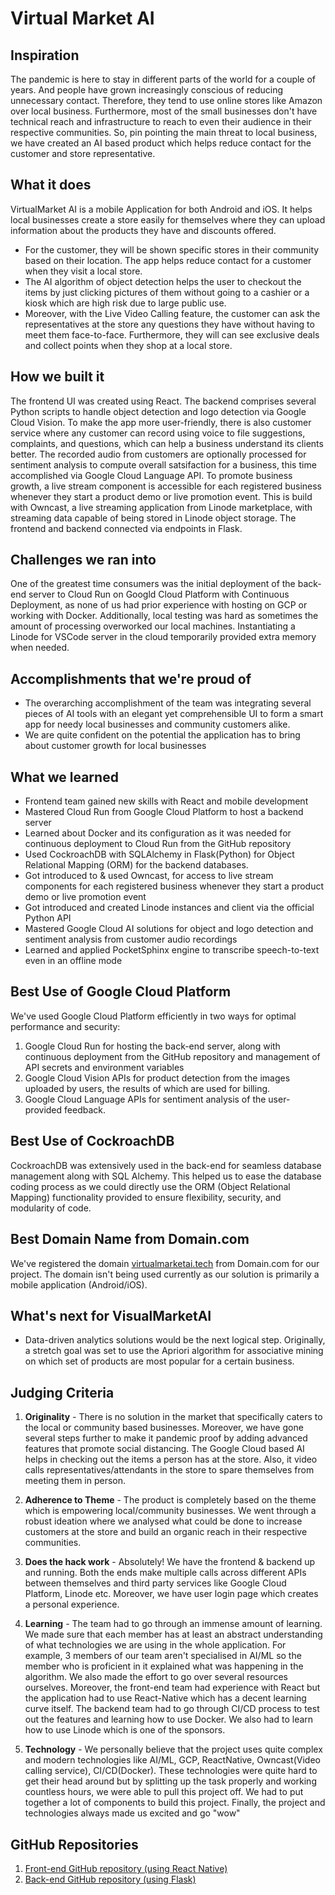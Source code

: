 # Virtual Market AI

## Inspiration

The pandemic is here to stay in different parts of the world for a couple of years. And people have grown increasingly conscious of reducing unnecessary contact. Therefore, they tend to use online stores like Amazon over local business. Furthermore, most of the small businesses don't have technical reach and infrastructure to reach to even their audience in their respective communities. So, pin pointing the main threat to local business, we have created an AI based product which helps reduce contact for the customer and store representative.

## What it does

VirtualMarket AI is a mobile Application for both Android and iOS. It helps local businesses create a store easily for themselves where they can upload information about the products they have and discounts offered.

- For the customer, they will be shown specific stores in their community based on their location. The app helps reduce contact for a customer when they visit a local store.
- The AI algorithm of object detection helps the user to checkout the items by just clicking pictures of them without going to a cashier or a kiosk which are high risk due to large public use.
- Moreover, with the Live Video Calling feature, the customer can ask the representatives at the store any questions they have without having to meet them face-to-face. Furthermore, they will can see exclusive deals and collect points when they shop at a local store.

## How we built it

The frontend UI was created using React. The backend comprises several Python scripts to handle object detection and logo detection via Google Cloud Vision. To make the app more user-friendly, there is also customer service where any customer can record using voice to file suggestions, complaints, and questions, which can help a business understand its clients better. The recorded audio from customers are optionally processed for sentiment analysis to compute overall satsifaction for a business, this time accomplished via Google Cloud Language API. To promote business growth, a live stream component is accessible for each registered business whenever they start a product demo or live promotion event. This is build with Owncast, a live streaming application from Linode marketplace, with streaming data capable of being stored in Linode object storage. The frontend and backend connected via endpoints in Flask.

## Challenges we ran into

One of the greatest time consumers was the initial deployment of the back-end server to Cloud Run on Googld Cloud Platform with Continuous Deployment, as none of us had prior experience with hosting on GCP or working with Docker. Additionally, local testing was hard as sometimes the amount of processing overworked our local machines. Instantiating a Linode for VSCode server in the cloud temporarily provided extra memory when needed.

## Accomplishments that we're proud of

- The overarching accomplishment of the team was integrating several pieces of AI tools with an elegant yet comprehensible UI to form a smart app for needy local businesses and community customers alike.
- We are quite confident on the potential the application has to bring about customer growth for local businesses

## What we learned

- Frontend team gained new skills with React and mobile development
- Mastered Cloud Run from Google Cloud Platform to host a backend server
- Learned about Docker and its configuration as it was needed for continuous deployment to Cloud Run from the GitHub repository
- Used CockroachDB with SQLAlchemy in Flask(Python) for Object Relational Mapping (ORM) for the backend databases.
- Got introduced to & used Owncast, for access to live stream components for each registered business whenever they start a product demo or live promotion event
- Got introduced and created Linode instances and client via the official Python API
- Mastered Google Cloud AI solutions for object and logo detection and sentiment analysis from customer audio recordings
- Learned and applied PocketSphinx engine to transcribe speech-to-text even in an offline mode

## Best Use of Google Cloud Platform

We've used Google Cloud Platform efficiently in two ways for optimal performance and security:

1. Google Cloud Run for hosting the back-end server, along with continuous deployment from the GitHub repository and management of API secrets and environment variables
2. Google Cloud Vision APIs for product detection from the images uploaded by users, the results of which are used for billing.
3. Google Cloud Language APIs for sentiment analysis of the user-provided feedback.

## Best Use of CockroachDB

CockroachDB was extensively used in the back-end for seamless database management along with SQL Alchemy. This helped us to ease the database coding process as we could directly use the ORM (Object Relational Mapping) functionality provided to ensure flexibility, security, and modularity of code.

## Best Domain Name from Domain.com

We've registered the domain [virtualmarketai.tech](https://virtualmarketai.tech) from Domain.com for our project. The domain isn't being used currently as our solution is primarily a mobile application (Android/iOS).

## What's next for VisualMarketAI

- Data-driven analytics solutions would be the next logical step. Originally, a stretch goal was set to use the Apriori algorithm for associative mining on which set of products are most popular for a certain business.

## Judging Criteria

1. **Originality** - There is no solution in the market that specifically caters to the local or community based businesses. Moreover, we have gone several steps further to make it pandemic proof by adding advanced features that promote social distancing. The Google Cloud based AI helps in checking out the items a person has at the store. Also, it video calls representatives/attendants in the store to spare themselves from meeting them in person.

2. **Adherence to Theme** - The product is completely based on the theme which is empowering local/community businesses. We went through a robust ideation where we analysed what could be done to increase customers at the store and build an organic reach in their respective communities.

3. **Does the hack work** - Absolutely! We have the frontend & backend up and running. Both the ends make multiple calls across different APIs between themselves and third party services like Google Cloud Platform, Linode etc. Moreover, we have user login page which creates a personal experience.

4. **Learning** - The team had to go through an immense amount of learning. We made sure that each member has at least an abstract understanding of what technologies we are using in the whole application. For example, 3 members of our team aren't specialised in AI/ML so the member who is proficient in it explained what was happening in the algorithm. We also made the effort to go over several resources ourselves. Moreover, the front-end team had experience with React but the application had to use React-Native which has a decent learning curve itself. The backend team had to go through CI/CD process to test out the features and learning how to use Docker. We also had to learn how to use Linode which is one of the sponsors.

5. **Technology** - We personally believe that the project uses quite complex and modern technologies like AI/ML, GCP, ReactNative, Owncast(Video calling service), CI/CD(Docker).
   These technologies were quite hard to get their head around but by splitting up the task properly and working countless hours, we were able to pull this project off.
   We had to put together a lot of components to build this project.
   Finally, the project and technologies always made us excited and go "wow"

## GitHub Repositories

1. [Front-end GitHub repository (using React Native)](https://github.com/AdityaGoyal1999/VisualMarketAI-)
2. [Back-end GitHub repository (using Flask)](https://github.com/rishi255/visual-market-ai-backend)

